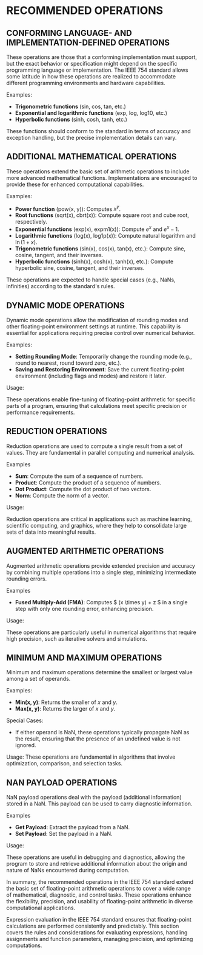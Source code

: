 # RECOMMENDED OPERATIONS

## CONFORMING LANGUAGE- AND IMPLEMENTATION-DEFINED OPERATIONS

These operations are those that a conforming implementation must support, but the exact behavior or specification might depend on the specific programming language or implementation. The IEEE 754 standard allows some latitude in how these operations are realized to accommodate different programming environments and hardware capabilities.

Examples:

- **Trigonometric functions** (sin, cos, tan, etc.)
- **Exponential and logarithmic functions** (exp, log, log10, etc.)
- **Hyperbolic functions** (sinh, cosh, tanh, etc.)

These functions should conform to the standard in terms of accuracy and exception handling, but the precise implementation details can vary.

## ADDITIONAL MATHEMATICAL OPERATIONS

These operations extend the basic set of arithmetic operations to include more advanced mathematical functions. Implementations are encouraged to provide these for enhanced computational capabilities.

Examples:

- **Power function** (pow(x, y)): Computes $x^y$.
- **Root functions** (sqrt(x), cbrt(x)): Compute square root and cube root, respectively.
- **Exponential functions** (exp(x), expm1(x)): Compute $e^x$ and $e^x - 1$.
- **Logarithmic functions** (log(x), log1p(x)): Compute natural logarithm and $\ln(1 + x)$.
- **Trigonometric functions** (sin(x), cos(x), tan(x), etc.): Compute sine, cosine, tangent, and their inverses.
- **Hyperbolic functions** (sinh(x), cosh(x), tanh(x), etc.): Compute hyperbolic sine, cosine, tangent, and their inverses.

These operations are expected to handle special cases (e.g., NaNs, infinities) according to the standard's rules.

## DYNAMIC MODE OPERATIONS

Dynamic mode operations allow the modification of rounding modes and other floating-point environment settings at runtime. This capability is essential for applications requiring precise control over numerical behavior.

Examples:

- **Setting Rounding Mode**: Temporarily change the rounding mode (e.g., round to nearest, round toward zero, etc.).
- **Saving and Restoring Environment**: Save the current floating-point environment (including flags and modes) and restore it later.

Usage:

These operations enable fine-tuning of floating-point arithmetic for specific parts of a program, ensuring that calculations meet specific precision or performance requirements.

## REDUCTION OPERATIONS

Reduction operations are used to compute a single result from a set of values. They are fundamental in parallel computing and numerical analysis.

Examples

- **Sum**: Compute the sum of a sequence of numbers.
- **Product**: Compute the product of a sequence of numbers.
- **Dot Product**: Compute the dot product of two vectors.
- **Norm**: Compute the norm of a vector.

Usage:

Reduction operations are critical in applications such as machine learning, scientific computing, and graphics, where they help to consolidate large sets of data into meaningful results.

## AUGMENTED ARITHMETIC OPERATIONS

Augmented arithmetic operations provide extended precision and accuracy by combining multiple operations into a single step, minimizing intermediate rounding errors.

Examples

- **Fused Multiply-Add (FMA)**: Computes $ (x \times y) + z $ in a single step with only one rounding error, enhancing precision.

Usage:

These operations are particularly useful in numerical algorithms that require high precision, such as iterative solvers and simulations.

## MINIMUM AND MAXIMUM OPERATIONS

Minimum and maximum operations determine the smallest or largest value among a set of operands.

Examples:

- **Min(x, y)**: Returns the smaller of $x$ and $y$.
- **Max(x, y)**: Returns the larger of $x$ and $y$.

Special Cases:

- If either operand is NaN, these operations typically propagate NaN as the result, ensuring that the presence of an undefined value is not ignored.

Usage:
These operations are fundamental in algorithms that involve optimization, comparison, and selection tasks.

## NAN PAYLOAD OPERATIONS

NaN payload operations deal with the payload (additional information) stored in a NaN. This payload can be used to carry diagnostic information.

Examples

- **Get Payload**: Extract the payload from a NaN.
- **Set Payload**: Set the payload in a NaN.

Usage:

These operations are useful in debugging and diagnostics, allowing the program to store and retrieve additional information about the origin and nature of NaNs encountered during computation.

In summary, the recommended operations in the IEEE 754 standard extend the basic set of floating-point arithmetic operations to cover a wide range of mathematical, diagnostic, and control tasks. These operations enhance the flexibility, precision, and usability of floating-point arithmetic in diverse computational applications.

Expression evaluation in the IEEE 754 standard ensures that floating-point calculations are performed consistently and predictably. This section covers the rules and considerations for evaluating expressions, handling assignments and function parameters, managing precision, and optimizing computations.
